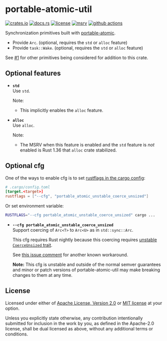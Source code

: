 # portable-atomic-util

[![crates.io](https://img.shields.io/crates/v/portable-atomic-util?style=flat-square&logo=rust)](https://crates.io/crates/portable-atomic-util)
[![docs.rs](https://img.shields.io/badge/docs.rs-portable--atomic--util-blue?style=flat-square&logo=docs.rs)](https://docs.rs/portable-atomic-util)
[![license](https://img.shields.io/badge/license-Apache--2.0_OR_MIT-blue?style=flat-square)](#license)
[![msrv](https://img.shields.io/badge/msrv-1.34-blue?style=flat-square&logo=rust)](https://www.rust-lang.org)
[![github actions](https://img.shields.io/github/actions/workflow/status/taiki-e/portable-atomic/ci.yml?branch=main&style=flat-square&logo=github)](https://github.com/taiki-e/portable-atomic/actions)

<!-- tidy:sync-markdown-to-rustdoc:start:src/lib.rs -->

Synchronization primitives built with [portable-atomic].

- Provide `Arc`. (optional, requires the `std` or `alloc` feature)
- Provide `task::Wake`. (optional, requires the `std` or `alloc` feature)
<!-- - Provide generic `Atomic<T>` type. (optional, requires the `generic` feature) -->

See [#1] for other primitives being considered for addition to this crate.

## Optional features

- **`std`**<br>
  Use `std`.

  Note:
  - This implicitly enables the `alloc` feature.

- **`alloc`**<br>
  Use `alloc`.

  Note:
  - The MSRV when this feature is enabled and the `std` feature is *not* enabled is Rust 1.36 that `alloc` crate stabilized.

<!-- TODO: https://github.com/taiki-e/portable-atomic/issues/1
- **`generic`**<br>
  Provides generic `Atomic<T>` type.
-->

[portable-atomic]: https://github.com/taiki-e/portable-atomic
[#1]: https://github.com/taiki-e/portable-atomic/issues/1

## Optional cfg

One of the ways to enable cfg is to set [rustflags in the cargo config](https://doc.rust-lang.org/cargo/reference/config.html#targettriplerustflags):

```toml
# .cargo/config.toml
[target.<target>]
rustflags = ["--cfg", "portable_atomic_unstable_coerce_unsized"]
```

Or set environment variable:

```sh
RUSTFLAGS="--cfg portable_atomic_unstable_coerce_unsized" cargo ...
```

- <a name="optional-cfg-unstable-coerce-unsized"></a>**`--cfg portable_atomic_unstable_coerce_unsized`**<br>
  Support coercing of `Arc<T>` to `Arc<U>` as in `std::sync::Arc`.

  <!-- TODO: add coercing of `Weak<T>` to `Weak<U>` as well, with testing & documentation updates -->

  This cfg requires Rust nightly because this coercing requires [unstable `CoerceUnsized` trait](https://doc.rust-lang.org/nightly/core/ops/trait.CoerceUnsized.html).

  See [this issue comment](https://github.com/taiki-e/portable-atomic/issues/143#issuecomment-1866488569) for another known workaround.

  **Note:** This cfg is unstable and outside of the normal semver guarantees and minor or patch versions of portable-atomic-util may make breaking changes to them at any time.

<!-- tidy:sync-markdown-to-rustdoc:end -->

## License

Licensed under either of [Apache License, Version 2.0](LICENSE-APACHE) or
[MIT license](LICENSE-MIT) at your option.

Unless you explicitly state otherwise, any contribution intentionally submitted
for inclusion in the work by you, as defined in the Apache-2.0 license, shall
be dual licensed as above, without any additional terms or conditions.
